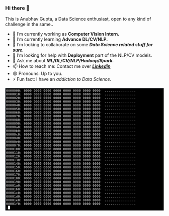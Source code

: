 ### Hi there 👋
This is Anubhav Gupta, a Data Science enthusiast, open to any kind of challenge in the same..


- 🔭 I’m currently working as **Computer Vision Intern.**
- 🌱 I’m currently learning **Advance DL/CV/NLP.**
- 👯 I’m looking to collaborate on some ***Data Science related stuff for sure.***
- 🤔 I’m looking for help with **Deployment** part of the NLP/CV models.
- 💬 Ask me about ***ML/DL/CV/NLP/Hadoop/Spark.***
- 📫 How to reach me: Contact me over  ***[Linkedin](https://www.linkedin.com/in/anubhav-gupta-578998192)***
- 😄 Pronouns: Up to you.
- ⚡ Fun fact: I have an *addiction to Data Science.*

![DevIncept logo image](extras/data.gif)
